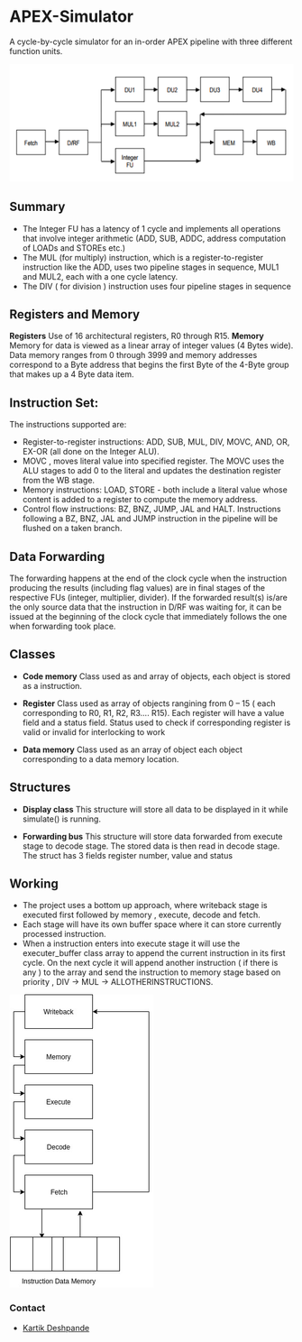 # APEX-Simulator

A cycle-by-cycle simulator for an in-order APEX pipeline with three different function units.

![alt text](https://github.com/deshpandekartik/APEX-Simulator/blob/master/images/apexFUs.png)

## Summary

- The Integer FU has a latency of 1 cycle and implements all operations that involve integer arithmetic (ADD,
SUB, ADDC, address computation of LOADs and STOREs etc.) 
- The MUL (for multiply) instruction, which is a register-to-register instruction like the ADD, uses two pipeline stages in sequence, MUL1 and
MUL2, each with a one cycle latency. 
- The DIV ( for division ) instruction uses four pipeline stages in sequence


## Registers and Memory

**Registers** Use of 16 architectural registers, R0 through R15. 
**Memory** Memory for data is viewed as a linear array of integer values (4 Bytes wide). Data
memory ranges from 0 through 3999 and memory addresses correspond to a Byte address that begins the
first Byte of the 4-Byte group that makes up a 4 Byte data item. 

## Instruction Set:

The instructions supported are:
-  Register-to-register instructions: ADD, SUB, MUL, DIV, MOVC, AND, OR, EX-OR (all done on the Integer
ALU). 
- MOVC <register> <literal>, moves literal value into specified register. The MOVC uses the ALU
stages to add 0 to the literal and updates the destination register from the WB stage.
- Memory instructions: LOAD, STORE - both include a literal value whose content is added to a register
to compute the memory address.
- Control flow instructions: BZ, BNZ, JUMP, JAL and HALT. Instructions following a BZ, BNZ, JAL and JUMP
instruction in the pipeline will be flushed on a taken branch. 

## Data Forwarding
The forwarding happens at the end of
the clock cycle when the instruction producing the results (including flag values) are in final stages of the
respective FUs (integer, multiplier, divider). If the forwarded result(s) is/are the only source data that the
instruction in D/RF was waiting for, it can be issued at the beginning of the clock cycle that immediately
follows the one when forwarding took place. 


## Classes

- **Code memory**
Class used as and array of objects, each object is stored as a instruction. 
	
- **Register**
Class used as array of objects rangining from 0 – 15  ( each corresponding to R0, R1, R2, R3.... R15). Each register will have a value field and a status field.  Status used to check if corresponding register is valid or invalid for interlocking to work

- **Data memory**
Class used as an array of object each object corresponding to a data memory location.


## Structures

- **Display class**
This structure will store all data to be displayed in it while simulate() is running.

- **Forwarding bus**
This structure will store data forwarded from execute stage to decode stage. The stored data is then read in decode stage. The struct has 3 fields register number, value and status
 

## Working

- The project uses a bottom up approach, where writeback stage is executed first followed by memory , execute, decode and fetch.
- Each stage will have its own buffer space where it can store currently processed instruction.
- When a instruction enters into execute stage it will use the executer_buffer class array to append the current instruction in its first cycle. On the next cycle it will append another instruction ( if there is any ) to the array and send the  instruction to memory stage based on priority , DIV -> MUL -> ALLOTHERINSTRUCTIONS.

![alt text](https://github.com/deshpandekartik/APEX-Simulator/blob/master/images/dataflow.png)


### Contact
- [Kartik Deshpande](https://www.linkedin.com/in/kartik-deshpande/)
